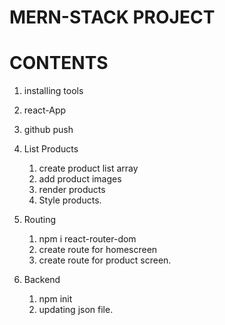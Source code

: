 # MERN-STACK PROJECT

# CONTENTS

1. installing tools
2. react-App
3. github push
4. List Products
   1. create product list array
   2. add product images
   3. render products
   4. Style products.
5. Routing
   1. npm i react-router-dom
   2. create route for homescreen
   3. create route for product screen.

6. Backend
   1. npm init
   2. updating json file.